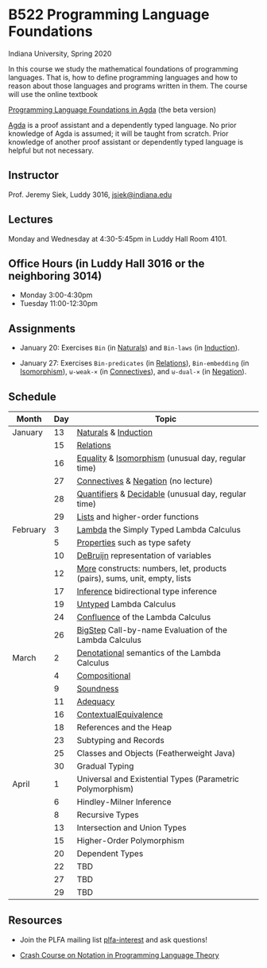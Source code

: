 # B522 Programming Language Foundations

Indiana University, Spring 2020

In this course we study the mathematical foundations of programming
languages. That is, how to define programming languages and how to
reason about those languages and programs written in them.  The course
will use the online textbook

[Programming Language Foundations in Agda](https://plfa.github.io/beta/)
(the beta version)

[Agda](https://agda.readthedocs.io/en/v2.6.0.1/index.html) is a proof
assistant and a dependently typed language.  No prior knowledge of
Agda is assumed; it will be taught from scratch.  Prior knowledge of
another proof assistant or dependently typed language is helpful but
not necessary.

## Instructor

Prof. Jeremy Siek, Luddy 3016, [jsiek@indiana.edu](mailto:jsiek@indiana.edu)

## Lectures

Monday and Wednesday at 4:30-5:45pm in Luddy Hall Room 4101.

## Office Hours (in Luddy Hall 3016 or the neighboring 3014)

* Monday 3:00-4:30pm
* Tuesday 11:00-12:30pm

## Assignments

* January 20: Exercises `Bin` (in [Naturals](https://plfa.github.io/Naturals/)) and
  `Bin-laws` (in [Induction](https://plfa.github.io/Induction/)).
  
* January 27: Exercises `Bin-predicates` (in [Relations](https://plfa.github.io/Relations/)), 
  `Bin-embedding` (in [Isomorphism](https://plfa.github.io/Isomorphism/)),
  `⊎-weak-×` (in [Connectives](https://plfa.github.io/Connectives/)), and
  `⊎-dual-×` (in [Negation](https://plfa.github.io/Negation/)).
  


## Schedule

| Month    | Day | Topic    |
| -------- | --- | -------- |
| January  | 13  | [Naturals](https://plfa.github.io/Naturals/) & [Induction](https://plfa.github.io/Induction/) |
|          | 15  | [Relations](https://plfa.github.io/Relations/) |
|          | 16  | [Equality](https://plfa.github.io/Equality/) & [Isomorphism](https://plfa.github.io/Isomorphism/) (unusual day, regular time) |
| 		   | 27  | [Connectives](https://plfa.github.io/Connectives/) & [Negation](https://plfa.github.io/Negation/) (no lecture) |
|		   | 28  | [Quantifiers](https://plfa.github.io/Quantifiers/) & [Decidable](https://plfa.github.io/Decidable/) (unusual day, regular time) |
|		   | 29  | [Lists](https://plfa.github.io/Lists/) and higher-order functions |
| February | 3   | [Lambda](https://plfa.github.io/Lambda/) the Simply Typed Lambda Calculus |
|          | 5   | [Properties](https://plfa.github.io/Properties/) such as type safety |
|          | 10  | [DeBruijn](https://plfa.github.io/DeBruijn/) representation of variables |
|          | 12  | [More](https://plfa.github.io/More/) constructs: numbers, let, products (pairs), sums, unit, empty, lists |
|          | 17  | [Inference](https://plfa.github.io/Inference/) bidirectional type inference |
|          | 19  | [Untyped](https://plfa.github.io/Untyped/) Lambda Calculus |
|          | 24  | [Confluence](https://plfa.github.io/Confluence/) of the Lambda Calculus |
|          | 26  | [BigStep](https://plfa.github.io/BigStep/) Call-by-name Evaluation of the Lambda Calculus |
| March    | 2   | [Denotational](https://plfa.github.io/Denotational/) semantics of the Lambda Calculus |
|          | 4   | [Compositional](https://plfa.github.io/Compositional/) |
|          | 9   | [Soundness](https://plfa.github.io/Soundness/) |
|          | 11  | [Adequacy](https://plfa.github.io/Adequacy/) |
|          | 16  | [ContextualEquivalence](https://plfa.github.io/ContextualEquivalence/) |
|          | 18  | References and the Heap |
|          | 23  | Subtyping and Records |
|          | 25  | Classes and Objects (Featherweight Java) |
|          | 30  | Gradual Typing |
| April    | 1   | Universal and Existential Types (Parametric Polymorphism) |
|          | 6   | Hindley-Milner Inference |
|          | 8   | Recursive Types |
|          | 13  | Intersection and Union Types |
|          | 15  | Higher-Order Polymorphism |
|          | 20  | Dependent Types |
|          | 22  | TBD |
|          | 27  | TBD |
|          | 29  | TBD |

## Resources

* Join the PLFA mailing list [plfa-interest](http://lists.inf.ed.ac.uk/mailman/listinfo/plfa-interest)
  and ask questions!

* [Crash Course on Notation in Programming Language Theory](http://siek.blogspot.com/2012/07/crash-course-on-notation-in-programming.html)
